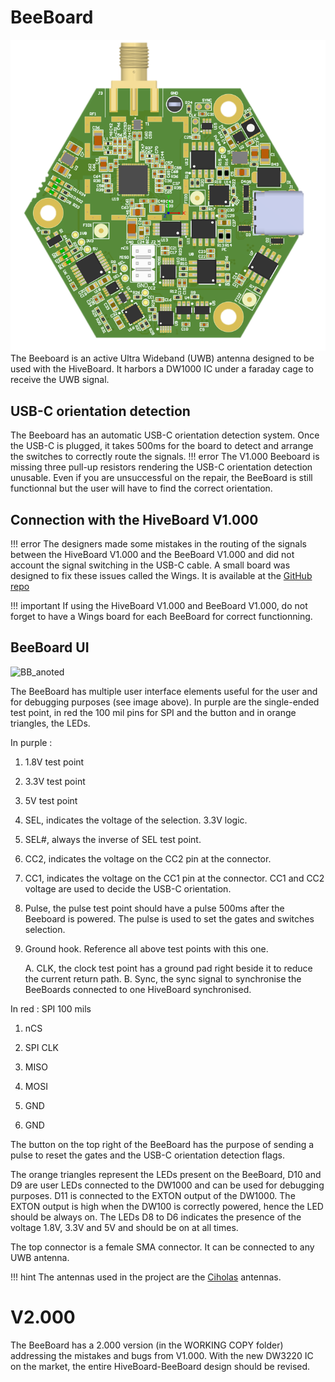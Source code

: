 # BeeBoard 
![Figure BeeBoard](img/BB_plain_V1.PNG)
The Beeboard is an active Ultra Wideband (UWB) antenna designed to be used with the HiveBoard. It harbors a DW1000 IC under a faraday cage
to receive the UWB signal. 

## USB-C orientation detection
The Beeboard has an automatic USB-C orientation detection system. Once the USB-C is plugged, it takes 500ms for the
board to detect and arrange the switches to correctly route the signals. 
!!! error
    The V1.000 Beeboard is missing three pull-up resistors rendering the USB-C orientation detection unusable.
    Even if you are unsuccessful on the repair, the BeeBoard is still functionnal but the user will have to find the correct orientation.

## Connection with the HiveBoard V1.000
!!! error
    The designers made some mistakes in the routing of the signals between the HiveBoard V1.000 and the BeeBoard V1.000 and did not account
    the signal switching in the USB-C cable. A small board was designed to fix these issues called the Wings. It is available at the [GitHub repo](https://www.github.com/swarmus/electrical)

!!! important
    If using the HiveBoard V1.000 and BeeBoard V1.000, do not forget to have a Wings board for each BeeBoard for correct functionning.

## BeeBoard UI
![BB_anoted](img/BB_UI.png)

The BeeBoard has multiple user interface elements useful for the user and for debugging purposes (see image above).
In purple are the single-ended test point, in red the 100 mil pins for SPI and the button and in orange triangles, the LEDs.

In purple : 

1. 1.8V test point

2. 3.3V test point

3. 5V test point

4. SEL, indicates the voltage of the selection. 3.3V logic.

5. SEL#, always the inverse of SEL test point.

6. CC2, indicates the voltage on the CC2 pin at the connector.

7. CC1, indicates the voltage on the CC1 pin at the connector. CC1 and CC2 voltage are used to decide the USB-C orientation.

8. Pulse, the pulse test point should have a pulse 500ms after the Beeboard is powered. The pulse is used to set the gates and switches selection.

9. Ground hook. Reference all above test points with this one.

    A. CLK, the clock test point has a ground pad right beside it to reduce the current return path.
    B. Sync, the sync signal to synchronise the BeeBoards connected to one HiveBoard synchronised.

In red : SPI 100 mils

1. nCS
2. SPI CLK

3. MISO

4. MOSI

5. GND

6. GND

The button on the top right of the BeeBoard has the purpose of sending a pulse to reset the gates and the USB-C orientation detection flags.

The orange triangles represent the LEDs present on the BeeBoard, D10 and D9 are user LEDs connected to the DW1000 and can be used for debugging purposes.
D11 is connected to the EXTON output of the DW1000. The EXTON output is high when the DW100 is correctly powered, hence the LED should be always on.
The LEDs D8 to D6 indicates the presence of the voltage 1.8V, 3.3V and 5V and should be on at all times.

The top connector is a female SMA connector. It can be connected to any UWB antenna. 

!!! hint
    The antennas used in the project are the [Ciholas](https://www.ciholas.com/) antennas.

# V2.000
The BeeBoard has a 2.000 version (in the WORKING COPY folder) addressing the mistakes and bugs from V1.000. With the new DW3220 IC on the market, the entire HiveBoard-BeeBoard design should be revised.
